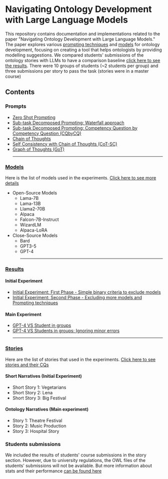 # Navigating Ontology Development with Large Language Models

This repository contains documentation and implementations related to the paper "Navigating Ontology Development with Large Language Models." The paper explores various [prompting techniques](Prompts) and [models](Models/README.MD) for ontology development, focusing on creating a tool that helps ontologists by providing modelling suggestions.
We compared students' submissions of the ontology stories with LLMs to have a comparison baseline [click here to see the results](ExperimentResult/Readme.md). There were 10 groups of students (~2 students per group) and three submissions per story to pass the task (stories were in a master course)
## Contents
### Prompts
  - [Zero Shot Prompting](Prompts#zero-shot)
  - [Sub-task Decomposed Prompting: Waterfall approach](Prompts#sub-task-decomposed-prompting---waterfall)
  - [Sub-task Decomposed Prompting: Competency Question by Competency Question (CQbyCQ)](Prompts/README.md#sub-task-decomposed-prompting---competency-question-by-competency-question)
  - [Chain of Thoughts](Prompts/README.md#chain-of-thoughts-cot)
  - [Self Consistency with Chain of Thoughts (CoT-SC)](Prompts/README.md#self-consistency-with-chain-of-thoughts-cot-sc)
  - [Graph of Thoughts (GoT)](Prompts/README.md#graph-of-thoughts-got) <hr>
### [Models](Models#large-language-models)
Here is the list of models used in the experiments. [Click here to see more details](Models#large-language-models)

  - Open-Source Models
    - Lama-7B
    - Lama-13B
    - Llama2-70B
    - Alpaca
    - Falcon-7B-Instruct
    - WizardLM 
    - Alpaca-LoRA
  - Close-Source Models
    - Bard
    - GPT3-5
    - GPT-4 <hr>
### [Results]()
  #### Initial Experiment 
  - [Initial Experiment: First Phase - Simple binary criteria to exclude models](ExperimentResult/Readme.md)
  - [Initial Experiment: Second Phase - Excluding more models and Prompting techniques](ExperimentResult/Readme.md)
  #### Main Experiment
  - [GPT-4 VS Student in groups](ExperimentResult/Readme.md)
  - [GPT-4 VS Students in groups: Ignoring minor errors](ExperimentResult/Readme.md) <hr>

### [Stories](Stories/README.MD#here-are-ontology-stories-in-the-experiments)
Here are the list of stories that used in the experiments. [Click here to see stories and their CQs](Stories/README.MD#here-are-ontology-stories-in-the-experiments)
#### Short Narratives (Initial Experiment)
  - Short Story 1: Vegetarians 
  - Short Story 2: Lena
  - Short Story 3: Big Festival 
#### Ontology Narratives (Main experiment)
  - Story 1: Theatre Festival
  - Story 2: Music Production 
  - Story 3: Hospital Story

### Students submissions
We included the results of students' course submissions in the story section. However, due to university regulations, the OWL files of the students' submissions will not be available.
But more information about stats and their performance [ can be found here](Stories/README.MD#students-submission-stats) 
